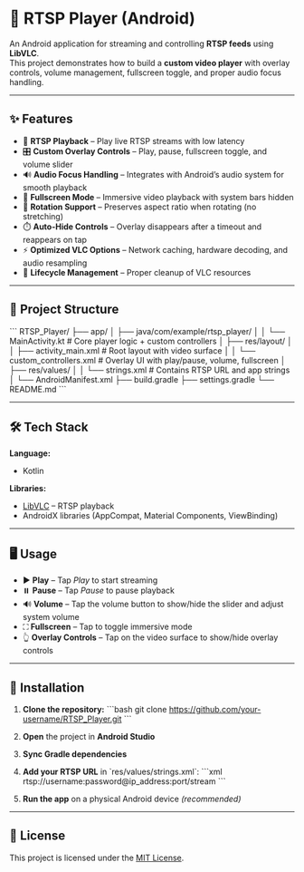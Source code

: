 # 📱 RTSP Player (Android)

An Android application for streaming and controlling **RTSP feeds** using **LibVLC**.  
This project demonstrates how to build a **custom video player** with overlay controls, volume management, fullscreen toggle, and proper audio focus handling.

---

## ✨ Features

- 🎥 **RTSP Playback** – Play live RTSP streams with low latency  
- 🎛️ **Custom Overlay Controls** – Play, pause, fullscreen toggle, and volume slider  
- 🔊 **Audio Focus Handling** – Integrates with Android’s audio system for smooth playback  
- 📱 **Fullscreen Mode** – Immersive video playback with system bars hidden  
- 🔄 **Rotation Support** – Preserves aspect ratio when rotating (no stretching)  
- ⏱️ **Auto-Hide Controls** – Overlay disappears after a timeout and reappears on tap  
- ⚡ **Optimized VLC Options** – Network caching, hardware decoding, and audio resampling  
- 🐞 **Lifecycle Management** – Proper cleanup of VLC resources  

---

## 📂 Project Structure

\`\`\`
RTSP_Player/
 ├── app/
 │   ├── java/com/example/rtsp_player/
 │   │    └── MainActivity.kt        # Core player logic + custom controllers
 │   ├── res/layout/
 │   │    ├── activity_main.xml      # Root layout with video surface
 │   │    └── custom_controllers.xml # Overlay UI with play/pause, volume, fullscreen
 │   ├── res/values/
 │   │    └── strings.xml            # Contains RTSP URL and app strings
 │   └── AndroidManifest.xml
 ├── build.gradle
 ├── settings.gradle
 └── README.md
\`\`\`

---

## 🛠️ Tech Stack

**Language:**  
- Kotlin  

**Libraries:**  
- [LibVLC](https://wiki.videolan.org/LibVLC/) – RTSP playback  
- AndroidX libraries (AppCompat, Material Components, ViewBinding)

---

## 🖥️ Usage

- ▶️ **Play** – Tap *Play* to start streaming  
- ⏸️ **Pause** – Tap *Pause* to pause playback  
- 🔊 **Volume** – Tap the volume button to show/hide the slider and adjust system volume  
- ⛶ **Fullscreen** – Tap to toggle immersive mode  
- 👆 **Overlay Controls** – Tap on the video surface to show/hide overlay controls  

---

## 🚀 Installation

1. **Clone the repository:**
   \`\`\`bash
   git clone https://github.com/your-username/RTSP_Player.git
   \`\`\`

2. **Open** the project in **Android Studio**  
3. **Sync Gradle dependencies**  
4. **Add your RTSP URL** in \`res/values/strings.xml\`:
   \`\`\`xml
   <string name="media_url_rtsp">rtsp://username:password@ip_address:port/stream</string>
   \`\`\`
5. **Run the app** on a physical Android device *(recommended)*  

---

## 📜 License

This project is licensed under the [MIT License](LICENSE).
